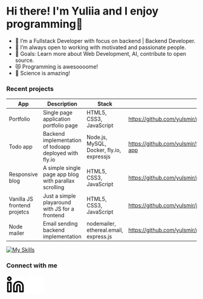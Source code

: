 # Hi there! I'm Yuliia and I enjoy programming👋
- 🌱 I’m a Fullstack Developer with focus on backend | Backend Developer.
- 👯 I’m always open to working with motivated and passionate people.
- 🥅 Goals: Learn more about Web Development, AI, contribute to open source.
- 😻 Programming is awesoooome!
- 🔬 Science is amazing!

### Recent projects

| App | Description | Stack | Link |
|------------|-------------|-----|------|
| Portfolio | Single page application portfolio page | HTML5, CSS3, JavaScript | https://github.com/yulsmir/my-portfolio-page |
|Todo   app| Backend implementation of todoapp deployed with fly.io| Node.js, MySQL, Docker, fly.io, expressjs | https://github.com/yulsmir/foocoding/tree/master/Databases/Week3/todo-app|
| Responsive blog | A simple single page app blog with parallax scrolling | HTML5, CSS3, JavaScript | https://github.com/yulsmir/responsive-blog |
| Vanilla JS frontend projetcs | Just a simple playaround with JS for a frontend | HTML5, CSS3, JavaScript | https://github.com/yulsmir/javascript-vanilla
| Node mailer | Email sending backend implementation | nodemailer, ethereal.email, express.js | https://github.com/yulsmir/node-mailer

[![My Skills](https://skillicons.dev/icons?i=js,html,css,mysql,docker,vscode,git,github)](https://skillicons.dev)

### Connect with me
[![website](./img/linkedin-light.svg)](https://linkedin.com/in/smirnovajuliar#gh-light-mode-only)
[![website](./img/linkedin-dark.svg)](https://linkedin.com/in/smirnovajulia#gh-dark-mode-only)
&nbsp;&nbsp;

